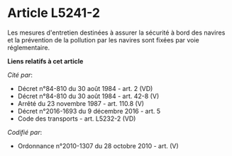 # Article L5241-2

Les mesures d'entretien destinées à assurer la sécurité à bord des navires et la prévention de la pollution par les navires
sont fixées par voie réglementaire.

**Liens relatifs à cet article**

_Cité par_:

  - Décret n°84-810 du 30 août 1984 - art. 2 (VD)
  - Décret n°84-810 du 30 août 1984 - art. 42-8 (V)
  - Arrêté du 23 novembre 1987 - art. 110.8 (V)
  - Décret n°2016-1693 du 9 décembre 2016 - art. 5
  - Code des transports - art. L5232-2 (VD)

_Codifié par_:

  - Ordonnance n°2010-1307 du 28 octobre 2010 - art. (V)
